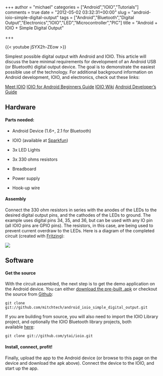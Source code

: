 +++
author = "michael"
categories = ["Android","IOIO","Tutorials"]
comments = true
date = "2012-05-02 03:32:31+00:00"
slug = "android-ioio-simple-digital-output"
tags = ["Android","Bluetooth","Digital Output","Electronics","IOIO","LED","Microcontroller","PIC"]
title = "Android + IOIO + Simple Digital Output"

+++

{{< youtube jSYX2h-ZEow >}}

Simplest possible digital output with Android and IOIO. This article will discuss the bare minimal requirements for development of an Android USB (or Bluetooth) digital output device. The goal is to demonstrate the easiest possible use of the technology. For additional background information on Android development, IOIO, and electronics, check out these links:

[Meet IOIO](http://ytai-mer.blogspot.com/2011/04/meet-ioio-io-for-android.html)
[IOIO for Android Beginners Guide](http://www.sparkfun.com/tutorials/280)
[IOIO Wiki](https://github.com/ytai/ioio/wiki)
[Android Developer’s Guide](http://developer.android.com/guide/index.html)

## Hardware

#### Parts needed:

  * Android Device (1.6+, 2.1 for Bluetooth)

  * IOIO (available at [Sparkfun](http://www.sparkfun.com/products/10748))

  * 3x LED Lights

  * 3x 330 ohms resistors

  * Breadboard

  * Power supply

  * Hook-up wire

#### Assembly

Connect the 330 ohm resistors in series with the anodes of the LEDs to the desired digital output pins, and the cathodes of the LEDs to ground. The example uses digital pins 34, 35, and 36, but can be used with any IO pin (all IOIO pins are GPIO pins). The resistors, in this case, are being used to prevent current overdraw to the LEDs. Here is a diagram of the completed circuit (created with [Fritzing](http://fritzing.org/)):

[![](http://mitchtech.net/wp-content/uploads/2012/05/ioio_simple_digital_output.png)](http://mitchtech.net/wp-content/uploads/2012/05/ioio_simple_digital_output.png)

## Software

#### Get the source

With the circuit assembled, the next step is to get the demo application on the Android device. You can either [download the pre-built .apk](http://mitch-tech.appspot.com/ioio/IOIOSimpleDigitalOutput.apk) or checkout the source from [Github](https://github.com/mitchtech/android_ioio_simple_digital_output):

```
git clone git://github.com/mitchtech/android_ioio_simple_digital_output.git
```

If you are building from source, you will also need to import the IOIO Library project, and optionally the IOIO Bluetooth library projects, both available [here](https://github.com/ytai/ioio):

```
git clone git://github.com/ytai/ioio.git
```

#### Install, connect, profit!

Finally, upload the app to the Android device (or browse to this page on the device and download the apk above). Connect the device to the IOIO, and start up the app.

